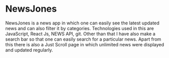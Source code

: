 # NewsJones
NewsJones is a news app in which one can easily see the latest updated news and can also filter it by categories.
Technologies used in this are JavaScript, React Js, NEWS API, git.
Other than that I have also make a search bar so that one can easily search for a particular news.
Apart from this there is also a Just Scroll page in which unlimited news were displayed and updated regularly.
